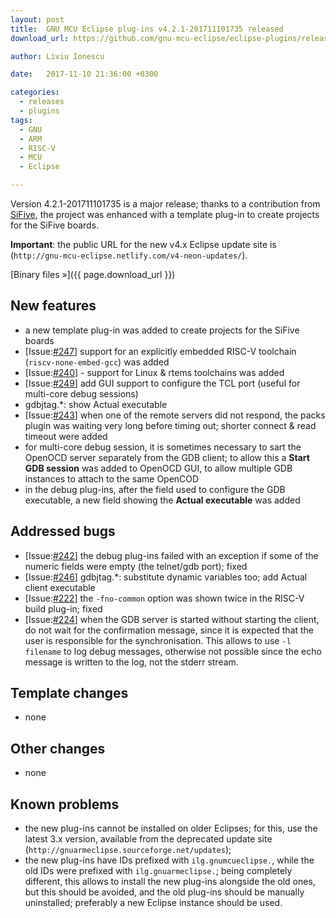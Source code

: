 ```yaml
---
layout: post
title:  GNU MCU Eclipse plug-ins v4.2.1-201711101735 released
download_url: https://github.com/gnu-mcu-eclipse/eclipse-plugins/releases/tag/v4.2.1-201711101735

author: Liviu Ionescu

date:   2017-11-10 21:36:00 +0300

categories:
  - releases
  - plugins
tags:
  - GNU
  - ARM
  - RISC-V
  - MCU
  - Eclipse

---
```


Version 4.2.1-201711101735 is a major release; thanks to a contribution from [SiFive](https://www.sifive.com), the project was enhanced with a template plug-in to create projects for the SiFive boards.

**Important**: the public URL for the new v4.x Eclipse update site is (`http://gnu-mcu-eclipse.netlify.com/v4-neon-updates/`).

[Binary files »]({{ page.download_url }})

## New features

* a new template plug-in was added to create projects for the SiFive boards 
* [Issue:[#247](https://github.com/gnu-mcu-eclipse/eclipse-plugins/issues/247)] support for an explicitly embedded RISC-V toolchain (`riscv-none-embed-gcc`) was added
* [Issue:[#240](https://github.com/gnu-mcu-eclipse/eclipse-plugins/issues/240)] - support for Linux & rtems toolchains was added
* [Issue:[#249](https://github.com/gnu-mcu-eclipse/eclipse-plugins/issues/249)] add GUI support to configure the TCL port (useful for multi-core debug sessions)
* gdbjtag.*: show Actual executable
* [Issue:[#243](https://github.com/gnu-mcu-eclipse/eclipse-plugins/issues/243)] when one of the remote servers did not respond, the packs plugin was waiting very long before timing out; shorter connect & read timeout were added
* for multi-core debug session, it is sometimes necessary to sart the OpenOCD server separately from the GDB client; to allow this a **Start GDB session** was added to OpenOCD GUI, to allow multiple GDB instances to attach to the same OpenCOD
* in the debug plug-ins, after the field used to configure the GDB executable, a new field showing the **Actual executable** was added

## Addressed bugs

* [Issue:[#242](https://github.com/gnu-mcu-eclipse/eclipse-plugins/issues/242)] the debug plug-ins failed with an exception if some of the numeric fields were empty (the telnet/gdb port); fixed
* [Issue:[#246](https://github.com/gnu-mcu-eclipse/eclipse-plugins/issues/246)] gdbjtag.*: substitute dynamic variables too;  add Actual client executable
* [Issue:[#222](https://github.com/gnu-mcu-eclipse/eclipse-plugins/issues/222)] the `-fno-common` option was shown twice in the RISC-V build plug-in; fixed
* [Issue:[#224](https://github.com/gnu-mcu-eclipse/eclipse-plugins/issues/224)] when the GDB server is started without starting the client, do not wait for the confirmation message, since it is expected that the user is responsible for the synchronisation. This allows to use `-l filename` to log debug messages, otherwise not possible since the echo message is written to the log, not the stderr stream.

## Template changes

* none

## Other changes

* none

## Known problems

* the new plug-ins cannot be installed on older Eclipses; for this, use the latest 3.x version, available from the deprecated update site (`http://gnuarmeclipse.sourceforge.net/updates`);
* the new plug-ins have IDs prefixed with `ilg.gnumcueclipse.`, while the old IDs were prefixed with `ilg.gnuarmeclipse.`; being completely different, this allows to install the new plug-ins alongside the old ones, but this should be avoided, and the old plug-ins should be manually uninstalled; preferably a new Eclipse instance should be used.

